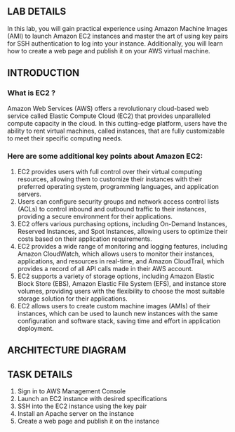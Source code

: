 <H2> LAB DETAILS </h2>

In this lab, you will gain practical experience using Amazon Machine Images (AMI) to launch Amazon EC2 instances and master the art of using key pairs for SSH authentication to log into your instance. Additionally, you will learn how to create a web page and publish it on your AWS virtual machine.

<h2> INTRODUCTION </h2>

<H3> What is EC2 ? </H3>

Amazon Web Services (AWS) offers a revolutionary cloud-based web service called Elastic Compute Cloud (EC2) that provides unparalleled compute capacity in the cloud. In this cutting-edge platform, users have the ability to rent virtual machines, called instances, that are fully customizable to meet their specific computing needs.

<H3> Here are some additional key points about Amazon EC2: </H3>

<ol>
  
 <li> EC2 provides users with full control over their virtual computing resources, allowing them to customize their instances with their preferred operating system, programming languages, and application servers. </li>
  
 <li> Users can configure security groups and network access control lists (ACLs) to control inbound and outbound traffic to their instances, providing a secure environment for their applications. </li>
  
 <li> EC2 offers various purchasing options, including On-Demand Instances, Reserved Instances, and Spot Instances, allowing users to optimize their costs based on their application requirements. </li>
  
 <li> EC2 provides a wide range of monitoring and logging features, including Amazon CloudWatch, which allows users to monitor their instances, applications, and resources in real-time, and Amazon CloudTrail, which provides a record of all API calls made in their AWS account. </li>
  
 <li> EC2 supports a variety of storage options, including Amazon Elastic Block Store (EBS), Amazon Elastic File System (EFS), and instance store volumes, providing users with the flexibility to choose the most suitable storage solution for their applications. </li>
  
 <li> EC2 allows users to create custom machine images (AMIs) of their instances, which can be used to launch new instances with the same configuration and software stack, saving time and effort in application deployment. </li>

</ol>



<H2> ARCHITECTURE DIAGRAM </h2>


<h2> TASK DETAILS </h2>

<ol>

<li> Sign in to AWS Management Console </li>
<li> Launch an EC2 instance with desired specifications </li>
<li> SSH into the EC2 instance using the key pair </li>
<li> Install an Apache server on the instance </li>
<li> Create a web page and publish it on the instance</li>
  
</ol>
